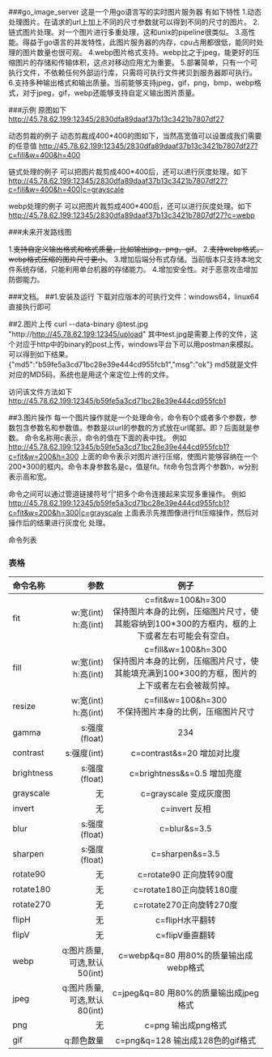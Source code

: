 ###go_image_server
这是一个用go语言写的实时图片服务器
有如下特性
1.动态处理图片。在请求的url上加上不同的尺寸参数就可以得到不同的尺寸的图片。
2.链式图片处理。对一个图片进行多重处理，这和unix的pipeline很类似。
3.高性能。得益于go语言的并发特性，此图片服务器的内存，cpu占用都很低，能同时处理的图片数量也很可观。
4.webp图片格式支持。webp比之于jpeg，能更好的压缩图片的存储和传输体积，这点对移动应用尤为重要。
5.部署简单，只有一个可执行文件，不依赖任何外部运行库，只需将可执行文件拷贝到服务器即可执行。
6.支持多种输出格式和输出质量。当前能够支持jpeg，gif，png，bmp，webp格式，对于jpeg，gif，webp还能够支持自定义输出图片质量。



###示例
原图如下
http://45.78.62.199:12345/2830dfa89daaf37b13c3421b7807df27

动态剪裁的例子
动态剪裁成400*400的图如下，当然高宽值可以设置成我们需要的任意值
http://45.78.62.199:12345/2830dfa89daaf37b13c3421b7807df27?c=fill&w=400&h=400

链式处理的例子
可以把图片裁剪成400*400后，还可以进行灰度处理。如下
http://45.78.62.199:12345/2830dfa89daaf37b13c3421b7807df27?c=fill&w=400&h=400|c=grayscale


webp处理的例子
可以把图片裁剪成400*400后，还可以进行灰度处理。如下
http://45.78.62.199:12345/2830dfa89daaf37b13c3421b7807df27?c=webp



###未来开发路线图

1.~~支持自定义输出格式和格式质量，比如输出jpg，png，gif~~。
2.~~支持webp格式。webp格式压缩的图片尺寸更小~~。
3.增加后端分布式存储。当前版本只支持本地文件系统存储，只能利用单台机器的存储能力。
4.增加安全性。对于恶意攻击增加防御能力。



###文档。
##1.安装及运行
下载对应版本的可执行文件：windows64，linux64
直接执行即可


##2.图片上传
curl  --data-binary @test.jpg "http://http://45.78.62.199:12345/upload"
其中test.jpg是需要上传的文件，这个对应于http中的binary的post上传，windows平台下可以用postman来模拟。
可以得到如下结果。
{"md5":"b59fe5a3cd71bc28e39e444cd955fcb1","msg":"ok"}
md5就是文件对应的MD5码，系统也是用这个来定位上传的文件。

访问该文件方法如下
http://45.78.62.199:12345/b59fe5a3cd71bc28e39e444cd955fcb1

##3.图片操作
每一个图片操作就是一个处理命令，命令有0个或者多个参数，参数包含参数名和参数值。参数是以url的参数的方式放在url尾部。即？后面就是参数。
命令名称用c表示，命令的值在下面的表中找。
例如
http://45.78.62.199:12345/b59fe5a3cd71bc28e39e444cd955fcb1?c=fit&w=200&h=300
上面的命令表示对图片进行压缩，使图片能够容纳在一个200*300的框内。命令本身参数名是c，值是fit。fit命令包含两个参数h，w分别表示高和宽。


命令之间可以通过管道链接符号“|”把多个命令连接起来实现多重操作。
例如
http://45.78.62.199:12345/b59fe5a3cd71bc28e39e444cd955fcb1?c=fit&w=200&h=300|c=grayscale
上面表示先推图像进行fit压缩操作，然后对操作后的结果进行灰度化 处理。





命令列表

### 表格
| 命令名称  |参数      | 例子  |
| :-------- | --------:| :--:  |
| fit       |w:宽(int)<br/>h:高(int) |  c=fit&w=100&h=300  <br/>保持图片本身的比例，压缩图片尺寸，使其能容纳到100*300的方框内，框的上下或者左右可能会有空白。|
| fill      |w:宽(int)<br/>h:高(int) |  c=fill&w=100&h=300  <br/>保持图片本身的比例，压缩图片尺寸，使其能填充满到100*300的方框，图片的上下或者左右会被裁剪掉。|
| resize    |w:宽(int)<br/>h:高(int) | c=fill&w=100&h=300 <br/>不保持图片本身的比例，压缩图片尺寸|
| gamma     |s:强度(float) | 234  |
| contrast  |s:强度(int) | c=contrast&s=20   增加对比度|
| brightness|s:强度(float) | c=brightness&s=0.5   增加亮度  |
| grayscale |   无| c=grayscale 变成灰度图  |
| invert    |   无|c=invert 反相  |
| blur      |   s:强度(float)  | c=blur&s=3.5   |
| sharpen   |   s:强度(float)  | c=sharpen&s=3.5    |
| rotate90  |    无 | c=rotate90 正向旋转90度  |
| rotate180 |    无 | c=rotate180正向旋转180度  |
| rotate270 |    无 | c=rotate270正向旋转270度    |
| flipH     |    无 | c=flipH水平翻转  |
| flipV     |    无 | c=flipV垂直翻转  |
| webp      |    q:图片质量,可选,默认50(int) | c=webp&q=80  用80%的质量输出成webp格式|
| jpeg      |    q:图片质量,可选,默认80(int)  | c=jpeg&q=80  用80%的质量输出成jpeg格式 |
| png       |    无 | c=png  输出成png格式 |
| gif       |    q:颜色数量 | c=png&q=128  输出成128色的gif格式 |

